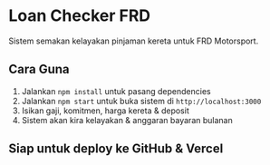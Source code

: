 # Loan Checker FRD

Sistem semakan kelayakan pinjaman kereta untuk FRD Motorsport.

## Cara Guna

1. Jalankan `npm install` untuk pasang dependencies
2. Jalankan `npm start` untuk buka sistem di `http://localhost:3000`
3. Isikan gaji, komitmen, harga kereta & deposit
4. Sistem akan kira kelayakan & anggaran bayaran bulanan

## Siap untuk deploy ke GitHub & Vercel
